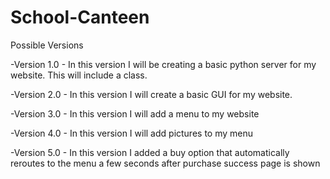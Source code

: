 # School-Canteen

Possible Versions

-Version 1.0 - In this version I will be creating a basic python server for my website. This will include a class.

-Version 2.0 - In this version I will create a basic GUI for my website.

-Version 3.0 - In this version I will add a menu to my website

-Version 4.0 - In this version I will add pictures to my menu

-Version 5.0 - In this version I added a buy option that automatically reroutes to the menu a few seconds after purchase success page is shown
